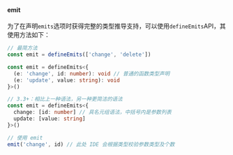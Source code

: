 #### emit

为了在声明`emits`选项时获得完整的类型推导支持，可以使用`defineEmits`API，其使用方法如下：

```typescript
// 最简方法
const emit = defineEmits(['change', 'delete'])

const emit = defineEmits<{
  (e: 'change', id: number): void // 普通的函数类型声明
  (e: 'update', value: string): void
}>()

// 3.3+：相比上一种语法，另一种更简洁的语法
const emit = defineEmits<{
  change: [id: number] // 具名元组语法，中括号内是参数列表
  update: [value: string]
}>()

// 使用 emit
emit('change', id) // 此处 IDE 会根据类型校验参数类型及个数
```